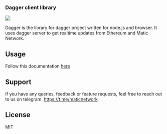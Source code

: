 ### Dagger client library

![](https://github.com/maticnetwork/dagger.js/workflows/CI/badge.svg)

Dagger is the library for dagger project written for node.js and browser. It uses dagger server to get realtime updates from Ethereum and Matic Network.

## Usage

Follow this documentation [here](https://docs.matic.network/docs/develop/dagger)

## Support

If you have any queries, feedback or feature requests, feel free to reach out to us on telegram: https://t.me/maticnetwork

## License

MIT
